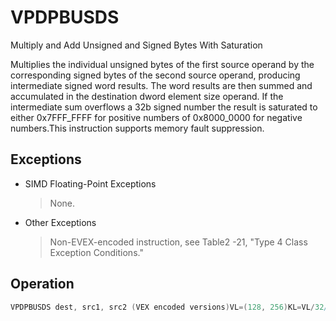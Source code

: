 # VPDPBUSDS

Multiply and Add Unsigned and Signed Bytes With Saturation

Multiplies the individual unsigned bytes of the first source operand by the corresponding signed bytes of the second source operand, producing intermediate signed word results.
The word results are then summed and accumulated in the destination dword element size operand.
If the intermediate sum overflows a 32b signed number the result is saturated to either 0x7FFF_FFFF for positive numbers of 0x8000_0000 for negative numbers.This instruction supports memory fault suppression.

## Exceptions

- SIMD Floating-Point Exceptions
  > None.
- Other Exceptions
  > Non-EVEX-encoded instruction, see Table2
  > -21, "Type 4 Class Exception Conditions."

## Operation

```C
VPDPBUSDS dest, src1, src2 (VEX encoded versions)VL=(128, 256)KL=VL/32// Extending to 16b // src1extend := ZERO_EXTEND// src2extend := SIGN_EXTENDp1word := src1extend(SRC1.byte[4*i+0]) * src2extend(SRC2.byte[4*i+0])p2word := src1extend(SRC1.byte[4*i+1]) * src2extend(SRC2.byte[4*i+1])p3word := src1extend(SRC1.byte[4*i+2]) * src2extend(SRC2.byte[4*i+2])p4word := src1extend(SRC1.byte[4*i+3]) * src2extend(SRC2.byte[4*i+3])DEST.dword[i] := SIGNED_DWORD_SATURATE(ORIGDEST.dword[i] + p1word + p2word + p3word + p4word)DEST[MAX_VL-1:VL] := 0VPDPBUSDS dest, src1, src2 (EVEX encoded versions)(KL,VL)=(4,128), (8,256), (16,512)ORIGDEST := DESTFOR i := 0 TO KL-1:IF k1[i] or *no writemask*:// Byte elements of SRC1 are zero-extended to 16b and// byte elements of SRC2 are sign extended to 16b before multiplication.IF SRC2 is memory and EVEX.b == 1:t := SRC2.dword[0]ELSE:t := SRC2.dword[i]p1word := ZERO_EXTEND(SRC1.byte[4*i]) * SIGN_EXTEND(t.byte[0])p2word := ZERO_EXTEND(SRC1.byte[4*i+1]) * SIGN_EXTEND(t.byte[1])p3word := ZERO_EXTEND(SRC1.byte[4*i+2]) * SIGN_EXTEND(t.byte[2])p4word := ZERO_EXTEND(SRC1.byte[4*i+3]) *SIGN_EXTEND(t.byte[3])DEST.dword[i] := SIGNED_DWORD_SATURATE(ORIGDEST.dword[i] + p1word + p2word + p3word + p4word)ELSE IF *zeroing*:DEST.dword[i] := 0ELSE: // Merge masking, dest element unchangedDEST.dword[i] := ORIGDEST.dword[i]DEST[MAX_VL-1:VL] := 0Intel C/C++ Compiler Intrinsic EquivalentVPDPBUSDS __m128i _mm_dpbusds_avx_epi32(__m128i, __m128i, __m128i);VPDPBUSDS __m128i _mm_dpbusds_epi32(__m128i, __m128i, __m128i);VPDPBUSDS __m128i _mm_mask_dpbusds_epi32(__m128i, __mmask8, __m128i, __m128i);VPDPBUSDS __m128i _mm_maskz_dpbusds_epi32(__mmask8, __m128i, __m128i, __m128i);VPDPBUSDS __m256i _mm256_dpbusds_avx_epi32(__m256i, __m256i, __m256i);VPDPBUSDS __m256i _mm256_dpbusds_epi32(__m256i, __m256i, __m256i);VPDPBUSDS __m256i _mm256_mask_dpbusds_epi32(__m256i, __mmask8, __m256i, __m256i);VPDPBUSDS __m256i _mm256_maskz_dpbusds_epi32(__mmask8, __m256i, __m256i, __m256i);VPDPBUSDS __m512i _mm512_dpbusds_epi32(__m512i, __m512i, __m512i);VPDPBUSDS __m512i _mm512_mask_dpbusds_epi32(__m512i, __mmask16, __m512i, __m512i);VPDPBUSDS __m512i _mm512_maskz_dpbusds_epi32(__mmask16, __m512i, __m512i, __m512i);
```
